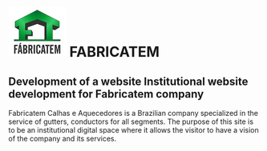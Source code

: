 # ![logo](https://github.com/FelipeFontouraBr/Fabricatem/blob/master/Web-Fabricatem/_img/logotip.jpg) FABRICATEM 
## Development of a website Institutional website development for Fabricatem company
Fabricatem Calhas e Aquecedores is a Brazilian company specialized in the service of gutters, conductors for all segments.
The purpose of this site is to be an institutional digital space where it allows the visitor to have a vision of the company and its services.
